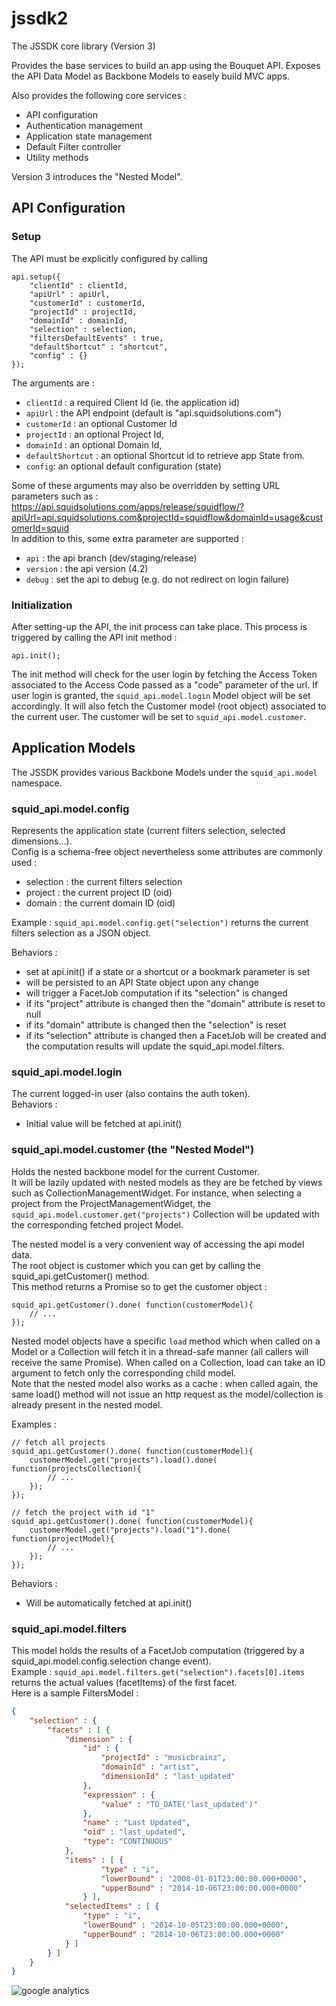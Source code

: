 jssdk2
======

The JSSDK core library (Version 3)

Provides the base services to build an app using the Bouquet API. 
Exposes the API Data Model as Backbone Models to easely build MVC apps.

Also provides the following core services :
* API configuration
* Authentication management
* Application state management
* Default Filter controller
* Utility methods

Version 3 introduces the "Nested Model".

## API Configuration

### Setup
The API must be explicitly configured by calling
```
api.setup({
    "clientId" : clientId,
	"apiUrl" : apiUrl,
	"customerId" : customerId,
    "projectId" : projectId,
    "domainId" : domainId,
    "selection" : selection,
    "filtersDefaultEvents" : true,
    "defaultShortcut" : "shortcut",
    "config" : {}
});
```

The arguments are :  
* `clientId` : a required Client Id (ie. the application id)
* `apiUrl` : the API endpoint (default is "api.squidsolutions.com")
* `customerId` : an optional Customer Id
* `projectId` : an optional Project Id,
* `domainId` : an optional Domain Id,
* `defaultShortcut` : an optional Shortcut id to retrieve app State from.
* `config`: an optional default configuration (state)

Some of these arguments may also be overridden by setting URL parameters such as :  
https://api.squidsolutions.com/apps/release/squidflow/?apiUrl=api.squidsolutions.com&projectId=squidflow&domainId=usage&customerId=squid  
In addition to this, some extra parameter are supported :  
* `api` : the api branch (dev/staging/release)
* `version` : the api version (4.2)
* `debug` : set the api to debug (e.g. do not redirect on login failure)

### Initialization
After setting-up the API, the init process can take place. 
This process is triggered by calling the API init method :
```
api.init();
```
The init method will check for the user login by fetching the Access Token associated to the Access Code passed as a "code" parameter of the url. 
If user login is granted, the `squid_api.model.login` Model object will be set accordingly. 
It will also fetch the Customer model (root object) associated to the current user.
The customer will be set to `squid_api.model.customer`.

## Application Models
The JSSDK provides various Backbone Models under the `squid_api.model` namespace.  

### squid_api.model.config 
Represents the application state (current filters selection, selected dimensions...).  
Config is a schema-free object nevertheless some attributes are commonly used :  
* selection : the current filters selection  
* project : the current project ID (oid)  
* domain : the current domain ID (oid)  

Example : ```squid_api.model.config.get("selection")``` returns the current filters selection as a JSON object.  

Behaviors :  
* set at api.init() if a state or a shortcut or a bookmark parameter is set  
* will be persisted to an API State object upon any change  
* will trigger a FacetJob computation if its "selection" is changed
* if its "project" attribute is changed then the "domain" attribute is reset to null
* if its "domain" attribute is changed then the "selection" is reset
* if its "selection" attribute is changed then a FacetJob will be created and the computation results will
update the squid_api.model.filters.

### squid_api.model.login
The current logged-in user (also contains the auth token).  
Behaviors :  
* Initial value will be fetched at api.init()  

### squid_api.model.customer (the "Nested Model")
Holds the nested backbone model for the current Customer.  
It will be lazily updated with nested models as they are be fetched by views such as CollectionManagementWidget.
For instance, when selecting a project from the ProjectManagementWidget, the  `squid_api.model.customer.get("projects")` Collection 
will be updated with the corresponding fetched project Model.  

The nested model is a very convenient way of accessing the api model data.  
The root object is customer which you can get by calling the squid_api.getCustomer() method.  
This method returns a Promise so to get the customer object :  
```
squid_api.getCustomer().done( function(customerModel){
	// ...
});
```
Nested model objects have a specific `load` method which when called on a Model or a Collection will fetch it in a thread-safe manner 
(all callers will receive the same Promise). When called on a Collection, load can take an ID argument to fetch only the corresponding child model.  
Note that the nested model also works as a cache : when called again, the same load() method will not issue an http request as the model/collection 
is already present in the nested model.  
  
Examples :
```
// fetch all projects
squid_api.getCustomer().done( function(customerModel){
	customerModel.get("projects").load().done( function(projectsCollection){
		// ...
	});
});
```
```
// fetch the project with id "1"
squid_api.getCustomer().done( function(customerModel){
	customerModel.get("projects").load("1").done( function(projectModel){
		// ...
	});
});
```


Behaviors :  
* Will be automatically fetched at api.init()  

### squid_api.model.filters
This model holds the results of a FacetJob computation (triggered by a squid_api.model.config.selection change event).  
Example : ```squid_api.model.filters.get("selection").facets[0].items``` returns the actual values (facetItems) of the first facet.  
Here is a sample FiltersModel :
```json
{
	"selection" : {
	    "facets" : [ {
	        "dimension" : {
	            "id" : {
	                "projectId" : "musicbrainz",
	                "domainId" : "artist",
	                "dimensionId" : "last_updated"
	            },
	            "expression" : {
	                "value" : "TO_DATE('last_updated')"
	            },
                "name" : "Last Updated",
                "oid" : "last_updated", 
                "type": "CONTINUOUS"
	        },
	        "items" : [ {
                	"type" : "i",
                	"lowerBound" : "2008-01-01T23:00:00.000+0000",
                	"upperBound" : "2014-10-06T23:00:00.000+0000"
            	} ],
	        "selectedItems" : [ {
	            "type" : "i",
	            "lowerBound" : "2014-10-05T23:00:00.000+0000",
	            "upperBound" : "2014-10-06T23:00:00.000+0000"
	        } ]
	    } ]
	}
}	
```

![google analytics](https://www.google-analytics.com/collect?v=1&tid=UA-3676310-5&t=pageview)
